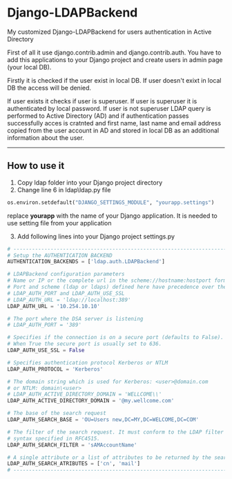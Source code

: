 # Django-LDAPBackend
My customized Django-LDAPBackend for users authentication in Active Directory

First of all it use django.contrib.admin and django.contrib.auth. You have to add this applications to your Django project and create users in admin page (your local DB). 

Firstly it is checked if the user exist in local DB. If user doesn't exixt in local DB the access will be denied. 

If user exists it checks if user is superuser. If user is superuser it is authenticated by local password. 
If user is not superuser LDAP query is performed to Active Directory (AD) and if authentication passes successfully acces is cratnted and first name, last name and email address copied from the user account in AD and stored in local DB as an additional information about the user.   

---

## How to use it
1. Copy ldap folder into your Django project directory
2. Change line 6 in ldap\ldap.py file 
```python
os.environ.setdefault("DJANGO_SETTINGS_MODULE", "yourapp.settings")
```
replace **yourapp** with the name of your Django application. It is needed to use setting file from your application

3. Add following lines into your Django project settings.py 
```python
# ------------------------------------------------------------------------------
# Setup the AUTHENTICATION BACKEND
AUTHENTICATION_BACKENDS = ['ldap.auth.LDAPBackend']

# LDAPBackend configuration parameters
# Name or IP or the complete url in the scheme://hostname:hostport format of the server
# Port and scheme (ldap or ldaps) defined here have precedence over the parameters
# LDAP_AUTH_PORT and LDAP_AUTH_USE_SSL
# LDAP_AUTH_URL = 'ldap://localhost:389'
LDAP_AUTH_URL = '10.254.10.10'

# The port where the DSA server is listening
# LDAP_AUTH_PORT = '389'

# Specifies if the connection is on a secure port (defaults to False).
# When True the secure port is usually set to 636.
LDAP_AUTH_USE_SSL = False

# Specifies authentication protocol Kerberos or NTLM
LDAP_AUTH_PROTOCOL = 'Kerberos'

# The domain string which is used for Kerberos: <user>@domain.com
# or NTLM: domain\<user>
# LDAP_AUTH_ACTIVE_DIRECTORY_DOMAIN = 'WELLCOME\\'
LDAP_AUTH_ACTIVE_DIRECTORY_DOMAIN = '@my.wellcome.com'

# The base of the search request
LDAP_AUTH_SEARCH_BASE = 'OU=Users new,DC=MY,DC=WELCOME,DC=COM'

# The filter of the search request. It must conform to the LDAP filter
# syntax specified in RFC4515.
LDAP_AUTH_SEARCH_FILTER = 'sAMAccountName'

# A single attribute or a list of attributes to be returned by the search.
LDAP_AUTH_SEARCH_ATRIBUTES = ['cn', 'mail']
# ------------------------------------------------------------------------------
```
